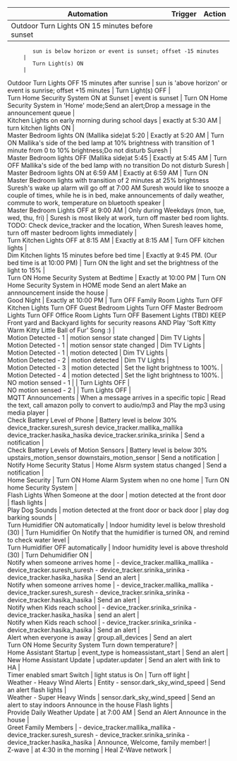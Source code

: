 Automation   |   Trigger   |  Action  
----------   |   -------   |  ------- 
Outdoor Turn Lights ON 15 minutes before sunset | 
 			sun is below horizon or event is sunset; offset -15 minutes
 		 | 
 			Turn Light(s) ON
 		 |  
Outdoor Turn Lights OFF 15 minutes after sunrise | 
 			sun is 'above horizon' or event is sunrise; offset +15 minutes
 		 | 
 			Turn Light(s) OFF
 		 |  
Turn Home Security System ON at Sunset | 
 			event is sunset
 		 | 
 			Turn ON Home Security System in 'Home' mode;Send an alert;Drop a message in the announcement queue
 		 |  
Kitchen Lights on early morning during school days | 
 			exactly at 5:30 AM
 		 | 
 			turn kitchen lights ON
 		 |  
Master Bedroom lights ON (Mallika side)at 5:20 | 
 			Exactly at 5:20 AM
 		 | 
 			Turn ON Mallika's side of the bed lamp at 10% brightness with transition of 1 minute from 0 to 10% brightness;Do not disturb Suresh
 		 |  
Master Bedroom lights OFF (Mallika side)at 5:45 | 
 			Exactly at 5:45 AM
 		 | 
 			Turn OFF Mallika's side of the bed lamp with no transition
 			Do not disturb Suresh
 		 |  
Master Bedroom lights ON at 6:59 AM | 
 			Exactly at 6:59 AM
 		 | 
 			Turn ON Master Bedroom lights with transition of 2 minutes at 25% brightness
 			Suresh's wake up alarm will go off at 7:00 AM
 			Suresh would like to snooze a couple of times, while he is in bed, make announcements of daily weather, commute to work, temperature on bluetooth speaker
 		 |  
Master Bedroom Lights OFF at 9:00 AM | 
 			Only during Weekdays (mon, tue, wed, thu, fri)
 		 | 
 			Suresh is most likely at work, turn off master bed room lights.
 			TODO: Check device_tracker and the location, When Suresh leaves home, turn off master bedroom lights immediately
 		 |  
Turn Kitchen Lights OFF at 8:15 AM | 
 			Exactly at 8:15 AM
 		 | 
 			Turn OFF kitchen lights
 		 |  
Dim Kitchen lights 15 minutes before bed time | 
 			Exactly at 9:45 PM. (Our bed time is at 10:00 PM)
 		 | 
 			Turn ON the light and set the brightness of the light to 15%
 		 |  
Turn ON Home Security System at Bedtime | 
 			Exactly at 10:00 PM
 		 | 
 			Turn ON Home Security System in HOME mode
 			Send an alert
 			Make an annnouncement inside the house
 		 |  
Good Night | 
 			Exactly at 10:00 PM
 		 | 
 			Turn OFF Family Room Lights
 			Turn OFF Kitchen Lights
 			Turn OFF Guest Bedroom Lights
 			Turn OFF Master Bedroom Lights
 			Turn OFF Office Room Lights
 			Turn OFF Basement Lights (TBD)
 			KEEP Front yard and Backyard lights for security reasons
 			AND
 			Play 'Soft Kitty Warm Kitty Little Ball of Fur' Song :)
 		 |  
Motion Detected - 1 | 
 			motion sensor state changed
 		 | 
 			Dim TV Lights
 		 |  
Motion Detected - 1 | 
 			motion sensor state changed
 		 | 
 			Dim TV Lights
 		 |  
Motion Detected - 1 | 
 			motion detected
 		 | 
 			Dim TV Lights
 		 |  
Motion Detected - 2 | 
 			motion detected
 		 | 
 			Dim TV Lights
 		 |  
Motion Detected - 3 | 
 			motion detected
 		 | 
 			Set the light brightness to 100%.
 		 |  
Motion Detected - 4 | 
 			motion detected
 		 | 
 			Set the light brightness to 100%.
 		 |  
NO motion sensed - 1 |  | 
 			Turn Lights OFF
 		 |  
NO motion sensed - 2 |  | 
 			Turn Lights OFF
 		 |  
MQTT Announcements | 
 			When a message arrives in a specific topic
 		 | 
 			Read the text, call amazon polly to convert to audio/mp3 and Play the mp3 using media player
 		 |  
Check Battery Level of Phone | 
 			Battery level is below 30%
 			device_tracker.suresh_suresh
 			device_tracker.mallika_mallika
 			device_tracker.hasika_hasika
 			device_tracker.srinika_srinika
 		 | 
 			Send a notification
 		 |  
Check Battery Levels of Motion Sensors | 
 			Battery level is below 30%
 			upstairs_motion_sensor
 			downstairs_motion_sensor
 		 | 
 			Send a notification
 		 |  
Notify Home Security Status | 
 			Home Alsrm system status changed
 		 | 
 			Send a notification
 		 |  
Home Security | 
 			Turn ON Home Alarm System when no one home
 		 | 
 			Turn ON home Security System
 		 |  
Flash Lights When Someone at the door | 
 			motion detected at the front door
 		 | 
 			flash lights
 		 |  
Play Dog Sounds | 
 			motion detected at the front door or back door
 		 | 
 			play dog barking sounds
 		 |  
Turn Humidifier ON automatically | 
 			Indoor humidity level is below threshold (30)
 		 | 
 			Turn Humidifier On
 			Notify that the humidifier is turned ON, and remind to check water level
 		 |  
Turn Humidifier OFF automatically | 
 			Indoor humidity level is above threshold (30)
 		 | 
 			Turn Dehumidifier ON
 		 |  
Notify when someone arrives home | 
 			- device_tracker.mallika_mallika
 			- device_tracker.suresh_suresh
 			- device_tracker.srinika_srinika
 			- device_tracker.hasika_hasika
 		 | 
 			Send an alert
 		 |  
Notify when someone arrives home | 
 			- device_tracker.mallika_mallika
 			- device_tracker.suresh_suresh
 			- device_tracker.srinika_srinika
 			- device_tracker.hasika_hasika
 		 | 
 			Send an alert
 		 |  
Notify when Kids reach school | 
 			- device_tracker.srinika_srinika
 			- device_tracker.hasika_hasika
 		 | 
 			send an alert
 		 |  
Notify when Kids reach school | 
 			- device_tracker.srinika_srinika
 			- device_tracker.hasika_hasika
 		 | 
 			Send an alert
 		 |  
Alert when everyone is away | 
 			group.all_devices
 		 | 
 			Send an alert	
 			Turn ON Home Security System
 			Turn down temperature?
 		 |  
Home Assistant Startup | 
 			event_type is homeassistant_start
 		 | 
 			Send an alert
 		 |  
New Home Assistant Update | 
 			updater.updater
 		 | 
 			Send an alert with link to HA
 		 |  
Timer enabled smart Switch | 
 			light status is On
 		 | 
 			Turn off light
 		 |  
Weather - Heavy Wind Alerts | 
 			Entity - sensor.dark_sky_wind_speed
 		 | 
 			Send an alert
 			flash lights
 		 |  
Weather - Super Heavy Winds | 
 			sensor.dark_sky_wind_speed
 		 | 
 			Send an alert to stay indoors
 			Announce in the house
 			Flash lights
 		 |  
Provide Daily Weather Update | 
 			at 7:00 AM
 		 | 
 			Send an Alert
 			Announce in the house
 		 |  
Greet Family Members | 
         - device_tracker.mallika_mallika
         - device_tracker.suresh_suresh
         - device_tracker.srinika_srinika
         - device_tracker.hasika_hasika
 		 | 
 			Announce, Welcome, family member!
 		 |  
Z-wave | 
 			at 4:30 in the morning
 		 | 
 			Heal Z-Wave network
 		 |  
